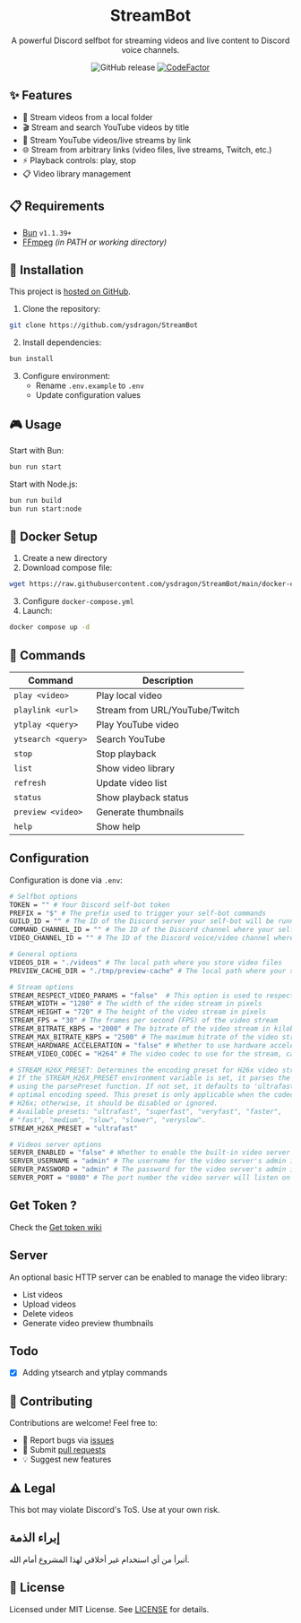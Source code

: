 <div align="center">

# StreamBot

A powerful Discord selfbot for streaming videos and live content to Discord voice channels.

![GitHub release](https://img.shields.io/github/v/release/ysdragon/StreamBot)
[![CodeFactor](https://www.codefactor.io/repository/github/ysdragon/streambot/badge)](https://www.codefactor.io/repository/github/ysdragon/streambot)

</div>

## ✨ Features

- 📁 Stream videos from a local folder
- 🎬 Stream and search YouTube videos by title
- 🔗 Stream YouTube videos/live streams by link
- 🌐 Stream from arbitrary links (video files, live streams, Twitch, etc.)
- ⚡ Playback controls: play, stop
- 📋 Video library management

## 📋 Requirements
- [Bun](https://bun.sh/) `v1.1.39+`
- [FFmpeg](https://www.ffmpeg.org/) _(in PATH or working directory)_

## 🚀 Installation

This project is [hosted on GitHub](https://github.com/ysdragon/StreamBot).

1. Clone the repository:
```bash
git clone https://github.com/ysdragon/StreamBot
```

2. Install dependencies:
```bash
bun install
```

3. Configure environment:
   - Rename `.env.example` to `.env`
   - Update configuration values

## 🎮 Usage

Start with Bun:
```bash
bun run start
```

Start with Node.js:
```bash
bun run build
bun run start:node
```

## 🐳 Docker Setup

1. Create a new directory
2. Download compose file:
```bash
wget https://raw.githubusercontent.com/ysdragon/StreamBot/main/docker-compose.yml
```
3. Configure `docker-compose.yml`
4. Launch:
```bash
docker compose up -d
```

## 🎯 Commands

| Command | Description |
|---------|-------------|
| `play <video>` | Play local video |
| `playlink <url>` | Stream from URL/YouTube/Twitch |
| `ytplay <query>` | Play YouTube video |
| `ytsearch <query>` | Search YouTube |
| `stop` | Stop playback |
| `list` | Show video library |
| `refresh` | Update video list |
| `status` | Show playback status |
| `preview <video>` | Generate thumbnails |
| `help` | Show help |

## Configuration

Configuration is done via `.env`:

```bash
# Selfbot options
TOKEN = "" # Your Discord self-bot token
PREFIX = "$" # The prefix used to trigger your self-bot commands
GUILD_ID = "" # The ID of the Discord server your self-bot will be running on
COMMAND_CHANNEL_ID = "" # The ID of the Discord channel where your self-bot will respond to commands
VIDEO_CHANNEL_ID = "" # The ID of the Discord voice/video channel where your self-bot will stream videos

# General options
VIDEOS_DIR = "./videos" # The local path where you store video files
PREVIEW_CACHE_DIR = "./tmp/preview-cache" # The local path where your self-bot will cache video preview thumbnails

# Stream options
STREAM_RESPECT_VIDEO_PARAMS = "false"  # This option is used to respect video parameters such as width, height, fps, bitrate, and max bitrate.
STREAM_WIDTH = "1280" # The width of the video stream in pixels
STREAM_HEIGHT = "720" # The height of the video stream in pixels
STREAM_FPS = "30" # The frames per second (FPS) of the video stream
STREAM_BITRATE_KBPS = "2000" # The bitrate of the video stream in kilobits per second (Kbps)
STREAM_MAX_BITRATE_KBPS = "2500" # The maximum bitrate of the video stream in kilobits per second (Kbps)
STREAM_HARDWARE_ACCELERATION = "false" # Whether to use hardware acceleration for video decoding, set to "true" to enable, "false" to disable
STREAM_VIDEO_CODEC = "H264" # The video codec to use for the stream, can be "H264" or "H265" or "VP8"

# STREAM_H26X_PRESET: Determines the encoding preset for H26x video streams. 
# If the STREAM_H26X_PRESET environment variable is set, it parses the value 
# using the parsePreset function. If not set, it defaults to 'ultrafast' for 
# optimal encoding speed. This preset is only applicable when the codec is 
# H26x; otherwise, it should be disabled or ignored.
# Available presets: "ultrafast", "superfast", "veryfast", "faster", 
# "fast", "medium", "slow", "slower", "veryslow".
STREAM_H26X_PRESET = "ultrafast"

# Videos server options
SERVER_ENABLED = "false" # Whether to enable the built-in video server
SERVER_USERNAME = "admin" # The username for the video server's admin interface
SERVER_PASSWORD = "admin" # The password for the video server's admin interface
SERVER_PORT = "8080" # The port number the video server will listen on
```

## Get Token ?
Check the [Get token wiki](https://github.com/ysdragon/StreamBot/wiki/Get-Discord-user-token)

## Server

An optional basic HTTP server can be enabled to manage the video library:

- List videos
- Upload videos
- Delete videos
- Generate video preview thumbnails

## Todo

- [x]  Adding ytsearch and ytplay commands   

## 🤝 Contributing
Contributions are welcome! Feel free to:
- 🐛 Report bugs via [issues](https://github.com/ysdragon/StreamBot/issues/new)
- 🔧 Submit [pull requests](https://github.com/ysdragon/StreamBot/pulls)
- 💡 Suggest new features

## ⚠️ Legal

This bot may violate Discord's ToS. Use at your own risk.

## إبراء الذمة
أتبرأ من أي استخدام غير أخلاقي لهذا المشروع أمام الله.

## 📝 License

Licensed under MIT License. See [LICENSE](https://github.com/ysdragon/StreamBot/blob/main/LICENSE) for details.

